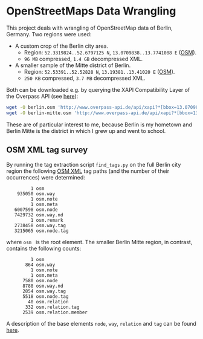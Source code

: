 # OpenStreetMaps Data Wrangling

This project deals with wrangling of OpenStreetMap data of Berlin, Germany.
Two regions were used:

* A custom crop of the Berlin city area.
    * Region: `52.3319824..52.6797125 N`, `13.0709838..13.7741088 E` ([OSM](http://www.openstreetmap.org/#map=11/52.5062/13.4222)).
    * `96 MB` compressed, `1.4 GB` decompressed XML.
* A smaller sample of the Mitte district of Berlin.
    * Region: `52.53391..52.52828 N`, `13.19381..13.41020 E` ([OSM](http://www.openstreetmap.org/#map=17/52.53110/13.40201)).
    * `250 KB` compressed, `3.7 MB` decompressed XML.

Both can be downloaded e.g. by querying the XAPI Compatibility Layer
of the Overpass API (see [here](https://wiki.openstreetmap.org/wiki/Overpass_API/XAPI_Compatibility_Layer)):

```bash
wget -O berlin.osm 'http://www.overpass-api.de/api/xapi?*[bbox=13.0709838,52.3319824,13.7741088,52.6797125][@meta][@timeout=3600]'
wget -O berlin-mitte.osm 'http://www.overpass-api.de/api/xapi?*[bbox=13.39977,52.52912,13.40550,52.53794][@meta]'
```

These are of particular interest to me, because Berlin is my hometown and Berlin Mitte
is the district in which I grew up and went to school.

## OSM XML tag survey

By running the tag extraction script `find_tags.py` on the full Berlin city region the
following [OSM XML](http://wiki.openstreetmap.org/wiki/OSM_XML) tag paths (and the number of their occurrences) were determined:

```
         1 osm
    935050 osm.way
         1 osm.note
         1 osm.meta
   6007598 osm.node
   7429732 osm.way.nd
         1 osm.remark
   2738458 osm.way.tag
   3215065 osm.node.tag
```

where `osm ` is the root element.
The smaller Berlin Mitte region, in contrast, contains the following counts:

```
         1 osm
       864 osm.way
         1 osm.note
         1 osm.meta
      7580 osm.node
      8788 osm.way.nd
      2854 osm.way.tag
      5518 osm.node.tag
        40 osm.relation
       332 osm.relation.tag
      2539 osm.relation.member
```

A description of the base elements `node`, `way`, `relation` and `tag`
can be found [here](http://wiki.openstreetmap.org/wiki/Elements).
